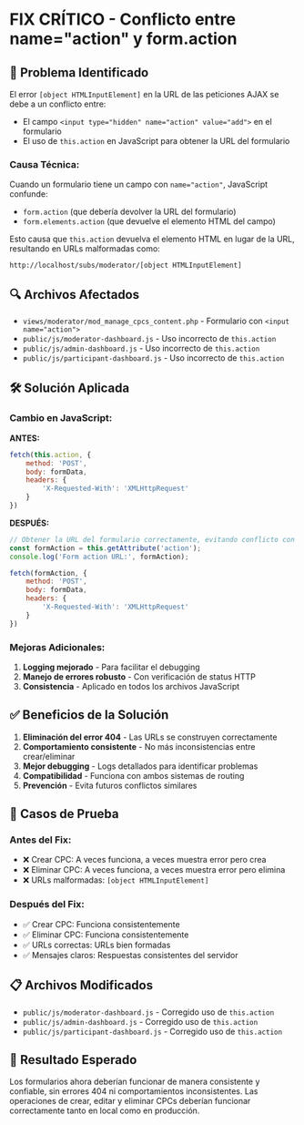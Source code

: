 # FIX CRÍTICO - Conflicto entre name="action" y form.action

## 🎯 **Problema Identificado**

El error `[object HTMLInputElement]` en la URL de las peticiones AJAX se debe a un conflicto entre:
- El campo `<input type="hidden" name="action" value="add">` en el formulario
- El uso de `this.action` en JavaScript para obtener la URL del formulario

### **Causa Técnica:**
Cuando un formulario tiene un campo con `name="action"`, JavaScript confunde:
- `form.action` (que debería devolver la URL del formulario)
- `form.elements.action` (que devuelve el elemento HTML del campo)

Esto causa que `this.action` devuelva el elemento HTML en lugar de la URL, resultando en URLs malformadas como:
```
http://localhost/subs/moderator/[object HTMLInputElement]
```

## 🔍 **Archivos Afectados**

- `views/moderator/mod_manage_cpcs_content.php` - Formulario con `<input name="action">`
- `public/js/moderator-dashboard.js` - Uso incorrecto de `this.action`
- `public/js/admin-dashboard.js` - Uso incorrecto de `this.action`
- `public/js/participant-dashboard.js` - Uso incorrecto de `this.action`

## 🛠️ **Solución Aplicada**

### **Cambio en JavaScript:**
**ANTES:**
```javascript
fetch(this.action, {
    method: 'POST',
    body: formData,
    headers: {
        'X-Requested-With': 'XMLHttpRequest'
    }
})
```

**DESPUÉS:**
```javascript
// Obtener la URL del formulario correctamente, evitando conflicto con name="action"
const formAction = this.getAttribute('action');
console.log('Form action URL:', formAction);

fetch(formAction, {
    method: 'POST',
    body: formData,
    headers: {
        'X-Requested-With': 'XMLHttpRequest'
    }
})
```

### **Mejoras Adicionales:**
1. **Logging mejorado** - Para facilitar el debugging
2. **Manejo de errores robusto** - Con verificación de status HTTP
3. **Consistencia** - Aplicado en todos los archivos JavaScript

## ✅ **Beneficios de la Solución**

1. **Eliminación del error 404** - Las URLs se construyen correctamente
2. **Comportamiento consistente** - No más inconsistencias entre crear/eliminar
3. **Mejor debugging** - Logs detallados para identificar problemas
4. **Compatibilidad** - Funciona con ambos sistemas de routing
5. **Prevención** - Evita futuros conflictos similares

## 🧪 **Casos de Prueba**

### **Antes del Fix:**
- ❌ Crear CPC: A veces funciona, a veces muestra error pero crea
- ❌ Eliminar CPC: A veces funciona, a veces muestra error pero elimina
- ❌ URLs malformadas: `[object HTMLInputElement]`

### **Después del Fix:**
- ✅ Crear CPC: Funciona consistentemente
- ✅ Eliminar CPC: Funciona consistentemente
- ✅ URLs correctas: URLs bien formadas
- ✅ Mensajes claros: Respuestas consistentes del servidor

## 📋 **Archivos Modificados**

- `public/js/moderator-dashboard.js` - Corregido uso de `this.action`
- `public/js/admin-dashboard.js` - Corregido uso de `this.action`
- `public/js/participant-dashboard.js` - Corregido uso de `this.action`

## 🎯 **Resultado Esperado**

Los formularios ahora deberían funcionar de manera consistente y confiable, sin errores 404 ni comportamientos inconsistentes. Las operaciones de crear, editar y eliminar CPCs deberían funcionar correctamente tanto en local como en producción.
